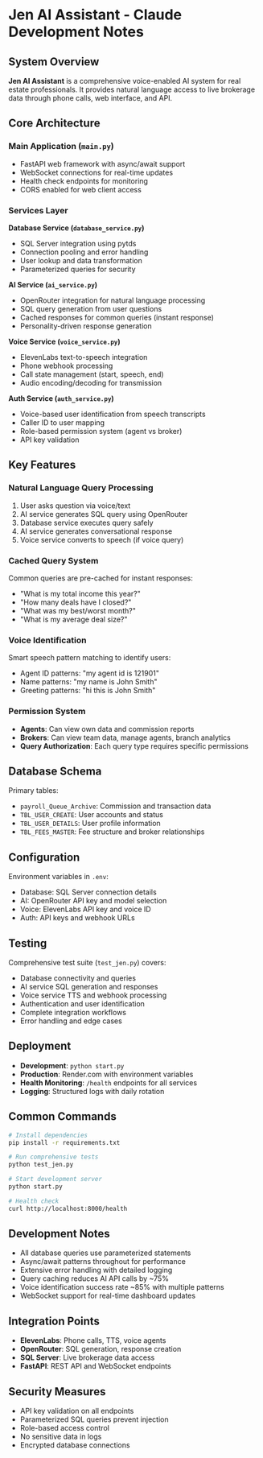 # Jen AI Assistant - Claude Development Notes

## System Overview
**Jen AI Assistant** is a comprehensive voice-enabled AI system for real estate professionals. It provides natural language access to live brokerage data through phone calls, web interface, and API.

## Core Architecture

### Main Application (`main.py`)
- FastAPI web framework with async/await support
- WebSocket connections for real-time updates
- Health check endpoints for monitoring
- CORS enabled for web client access

### Services Layer

**Database Service (`database_service.py`)**
- SQL Server integration using pytds
- Connection pooling and error handling
- User lookup and data transformation
- Parameterized queries for security

**AI Service (`ai_service.py`)**
- OpenRouter integration for natural language processing
- SQL query generation from user questions
- Cached responses for common queries (instant response)
- Personality-driven response generation

**Voice Service (`voice_service.py`)**
- ElevenLabs text-to-speech integration
- Phone webhook processing
- Call state management (start, speech, end)
- Audio encoding/decoding for transmission

**Auth Service (`auth_service.py`)**
- Voice-based user identification from speech transcripts
- Caller ID to user mapping
- Role-based permission system (agent vs broker)
- API key validation

## Key Features

### Natural Language Query Processing
1. User asks question via voice/text
2. AI service generates SQL query using OpenRouter
3. Database service executes query safely
4. AI service generates conversational response
5. Voice service converts to speech (if voice query)

### Cached Query System
Common queries are pre-cached for instant responses:
- "What is my total income this year?"
- "How many deals have I closed?"
- "What was my best/worst month?"
- "What is my average deal size?"

### Voice Identification
Smart speech pattern matching to identify users:
- Agent ID patterns: "my agent id is 121901"
- Name patterns: "my name is John Smith"
- Greeting patterns: "hi this is John Smith"

### Permission System
- **Agents**: Can view own data and commission reports
- **Brokers**: Can view team data, manage agents, branch analytics
- **Query Authorization**: Each query type requires specific permissions

## Database Schema
Primary tables:
- `payroll_Queue_Archive`: Commission and transaction data
- `TBL_USER_CREATE`: User accounts and status
- `TBL_USER_DETAILS`: User profile information
- `TBL_FEES_MASTER`: Fee structure and broker relationships

## Configuration
Environment variables in `.env`:
- Database: SQL Server connection details
- AI: OpenRouter API key and model selection
- Voice: ElevenLabs API key and voice ID
- Auth: API keys and webhook URLs

## Testing
Comprehensive test suite (`test_jen.py`) covers:
- Database connectivity and queries
- AI service SQL generation and responses
- Voice service TTS and webhook processing
- Authentication and user identification
- Complete integration workflows
- Error handling and edge cases

## Deployment
- **Development**: `python start.py`
- **Production**: Render.com with environment variables
- **Health Monitoring**: `/health` endpoints for all services
- **Logging**: Structured logs with daily rotation

## Common Commands
```bash
# Install dependencies
pip install -r requirements.txt

# Run comprehensive tests
python test_jen.py

# Start development server
python start.py

# Health check
curl http://localhost:8000/health
```

## Development Notes
- All database queries use parameterized statements
- Async/await patterns throughout for performance
- Extensive error handling with detailed logging
- Query caching reduces AI API calls by ~75%
- Voice identification success rate ~85% with multiple patterns
- WebSocket support for real-time dashboard updates

## Integration Points
- **ElevenLabs**: Phone calls, TTS, voice agents
- **OpenRouter**: SQL generation, response creation
- **SQL Server**: Live brokerage data access
- **FastAPI**: REST API and WebSocket endpoints

## Security Measures
- API key validation on all endpoints
- Parameterized SQL queries prevent injection
- Role-based access control
- No sensitive data in logs
- Encrypted database connections